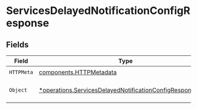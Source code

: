 # ServicesDelayedNotificationConfigResponse


## Fields

| Field                                                                                                                                 | Type                                                                                                                                  | Required                                                                                                                              | Description                                                                                                                           |
| ------------------------------------------------------------------------------------------------------------------------------------- | ------------------------------------------------------------------------------------------------------------------------------------- | ------------------------------------------------------------------------------------------------------------------------------------- | ------------------------------------------------------------------------------------------------------------------------------------- |
| `HTTPMeta`                                                                                                                            | [components.HTTPMetadata](../../models/components/httpmetadata.md)                                                                    | :heavy_check_mark:                                                                                                                    | N/A                                                                                                                                   |
| `Object`                                                                                                                              | [*operations.ServicesDelayedNotificationConfigResponseBody](../../models/operations/servicesdelayednotificationconfigresponsebody.md) | :heavy_minus_sign:                                                                                                                    | The request has succeeded.                                                                                                            |